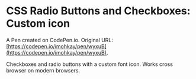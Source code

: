 # CSS Radio Buttons and Checkboxes: Custom icon

A Pen created on CodePen.io. Original URL: [https://codepen.io/imohkay/pen/wyxuB](https://codepen.io/imohkay/pen/wyxuB).

Checkboxes and radio buttons with a custom font icon. Works cross browser on modern browsers.
